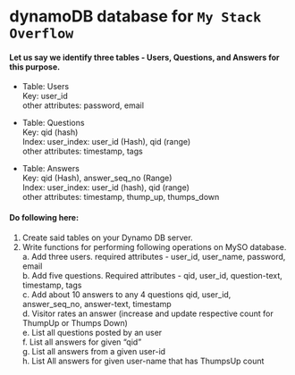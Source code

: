 # dynamoDB database for `My Stack Overflow`

#### Let us say we identify three tables - Users, Questions, and Answers for this purpose.
* Table: Users\
  Key: user_id\
  other attributes: password, email 

* Table: Questions\
  Key: qid (hash)\
  Index: user_index: user_id (Hash), qid (range)\
  other attributes: timestamp, tags

* Table: Answers\
  Key: qid (Hash), answer_seq_no (Range)\
  Index: user_index: user_id (hash), qid (range)\
  other attributes: timestamp, thump_up, thumps_down

#### Do following here:
 1. Create said tables on your Dynamo DB server.
 2. Write functions for performing following operations on MySO database.\
    a. Add three users. required attributes - user_id, user_name, password, email\
    b. Add five questions. Required attributes - qid, user_id, question-text, timestamp, tags\
    c. Add about 10 answers to any 4 questions  qid, user_id, answer_seq_no, answer-text, timestamp\
    d. Visitor rates an answer (increase and update respective count for ThumpUp or Thumps Down)\
    e. List all questions posted by an user\
    f. List all answers for given “qid”\
    g. List all answers from a given user-id\
    h. List All answers for given user-name that has ThumpsUp count

